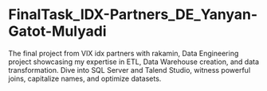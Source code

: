 # FinalTask_IDX-Partners_DE_Yanyan-Gatot-Mulyadi
The final project from VIX idx partners with rakamin, Data Engineering project showcasing my expertise in ETL, Data Warehouse creation, and data transformation. Dive into SQL Server and Talend Studio, witness powerful joins, capitalize names, and optimize datasets.
